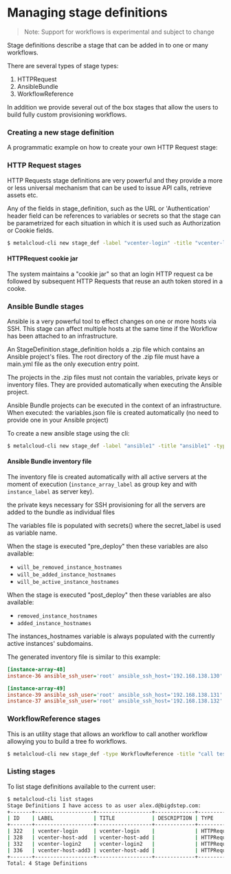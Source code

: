 # Managing stage definitions

>Note: Support for workflows is experimental and subject to change

Stage definitions describe a stage that can be added in to one or many workflows.

There are several types of stage types:

1. HTTPRequest
2. AnsibleBundle
3. WorkflowReference

In addition we provide several out of the box stages that allow the users to build fully custom provisioning workflows.


### Creating a new stage definition

A programmatic example on how to create your own HTTP Request stage:


### HTTP Request stages

HTTP Requests stage definitions are very powerful and they provide a more or less universal mechanism that can be used to issue API calls, retrieve assets etc.

Any of the fields in stage_definition, such as the URL or 'Authentication' header field can be references to variables or secrets so that the stage can be parametrized for each situation in which it is used such as Authorization or Cookie fields.

```bash
$ metalcloud-cli new stage_def -label "vcenter-login" -title "vcenter-login" -type "HTTPRequest" -http_request_method GET -http_request_url='{{vcenter}}/rest/com/vmware/cis/session' -vars "vcenter"
```

#### HTTPRequest cookie jar

The system maintains a "cookie jar" so that an login HTTP request ca be followed by subsequent HTTP Requests that reuse an auth token stored in a cooke.




### Ansible Bundle stages

Ansible is a very powerful tool to effect changes on one or more hosts via SSH. This stage can affect multiple hosts at the same time if the Workflow has been attached to an infrastructure.

An StageDefinition.stage_definition holds a .zip file which contains an Ansible project's files. The root directory of the .zip file must have a main.yml file as the only execution entry point.

The projects in the .zip files must not contain the variables, private keys or inventory files. They are provided automatically when executing the Ansible project.

Ansible Bundle projects can be executed in the context of an infrastructure. 
When executed:
the variables.json file is created automatically (no need to provide one in your Ansible project)

To create a new ansible stage using the cli:
```bash
$ metalcloud-cli new stage_def -label "ansible1" -title "ansible1" -type "AnsibleBundle" -ansible_bundle_filename "/test/bundle1.zip"
```
 
#### Ansible Bundle inventory file 
The inventory file is created automatically with all active servers at the moment of execution (`instance_array_label` as group key and with `instance_label` as server key).
 
the private keys necessary for SSH provisioning for all the servers are added to the bundle as individual files


The variables file is populated with secrets() where the secret_label is used as variable name.

When the stage is executed "pre_deploy" then these variables are also available:
* `will_be_removed_instance_hostnames`
* `will_be_added_instance_hostnames`
* `will_be_active_instance_hostnames`


When the stage is executed "post_deploy" then these variables are also available:
* `removed_instance_hostnames`
* `added_instance_hostnames`


The instances_hostnames variable is always populated with the currently active instances' subdomains.


The generated inventory file is similar to this example:
```ini
[instance-array-48]
instance-36	ansible_ssh_user='root' ansible_ssh_host='192.168.138.130' ansible_ssh_private_key_file='instance-36.bigstep.local.io.private.key' host_fqdn='instance-36.bigstep.local.io' instance_ipv4='192.168.138.130' instance_ipv4_cidr='192.168.138.130/30' instance_ipv4_subnet_mask='255.255.255.252' instance_subdomain_permanent='instance-36.bigstep.local.io' 

[instance-array-49]
instance-39	ansible_ssh_user='root' ansible_ssh_host='192.168.138.131' ansible_ssh_private_key_file='instance-39.bigstep.local.io.private.key' host_fqdn='instance-39.bigstep.local.io' instance_ipv4='192.168.138.131' instance_ipv4_cidr='192.168.138.130/30' instance_ipv4_subnet_mask='255.255.255.252' instance_subdomain_permanent='instance-39.bigstep.local.io' 
instance-37	ansible_ssh_user='root' ansible_ssh_host='192.168.138.132' ansible_ssh_private_key_file='instance-37.bigstep.local.io.private.key' host_fqdn='instance-37.bigstep.local.io' instance_ipv4='192.168.138.132' instance_ipv4_cidr='192.168.138.130/30' instance_ipv4_subnet_mask='255.255.255.252' instance_subdomain_permanent='instance-37.bigstep.local.io' 
```

### WorkflowReference stages

This is an utility stage that allows an workflow to call another workflow allowying you to build a tree fo workflows.

```bash
$ metalcloud-cli new stage_def -type WorkflowReference -title "call test workflow" -label callwf1 -workflow test
```

### Listing stages
To list stage definitions available to the current user:
```bash
$ metalcloud-cli list stages
Stage Definitions I have access to as user alex.d@bigdstep.com:
+-------+-------------------+------------------+-------------+-------------+-----------------------------------------------------+----------------------------------------------------------------+----------------------+----------------------+
| ID    | LABEL             | TITLE            | DESCRIPTION | TYPE        | VARS_REQUIRED                                       | DEF.                                                           | CREATED              | UPDATED              |
+-------+-------------------+------------------+-------------+-------------+-----------------------------------------------------+----------------------------------------------------------------+----------------------+----------------------+
| 322   | vcenter-login     | vcenter-login    |             | HTTPRequest | vcenter                                             | HTTP Request URI: {{vcenter}}/rest/com/vmware/cis/session     | 2020-01-31T15:26:03Z | 2020-01-31T15:26:03Z |
| 328   | vcenter-host-add  | vcenter-host-add |             | HTTPRequest | vcenter,vcenter_creds,vmware_ipv4_0                 | HTTP Request URI: {{vcenter}}/rest/vcenter/host               | 2020-01-31T16:19:35Z | 2020-01-31T16:19:35Z |
| 332   | vcenter-login2    | vcenter-login2   |             | HTTPRequest | vcenterhost                                         | HTTP Request URI: {{vcenterhost}}/rest/com/vmware/cis/session | 2020-01-31T17:52:59Z | 2020-01-31T17:52:59Z |
| 336   | vcenter-host-add3 | vcenter-host-add |             | HTTPRequest | vcenterhost,vcenter_creds2,vmware_ipv4__address_0_0 | HTTP Request URI: {{vcenter}}/rest/vcenter/host               | 2020-01-31T18:14:01Z | 2020-01-31T18:14:01Z |
+-------+-------------------+------------------+-------------+-------------+-----------------------------------------------------+----------------------------------------------------------------+----------------------+----------------------+
Total: 4 Stage Definitions
```